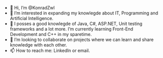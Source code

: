 - 👋 Hi, I’m @KonradZwl
- 👀 I’m interested in expanding my knowlegde about IT, Programming and Artificial Intelligence.
- 🌱 I posses a good knowlegde of Java, C#, ASP.NET, Unit testing frameworks and a lot more. I’m currently learning Front-End Development and C++ in my sparetime.
- 💞️ I’m looking to collaborate on projects where we can learn and share knowledge with each other.
- 📫 How to reach me: LinkedIn or email.

<!---
KonradZwl/KonradZwl is a ✨ special ✨ repository because its `README.md` (this file) appears on your GitHub profile.
You can click the Preview link to take a look at your changes.
--->
